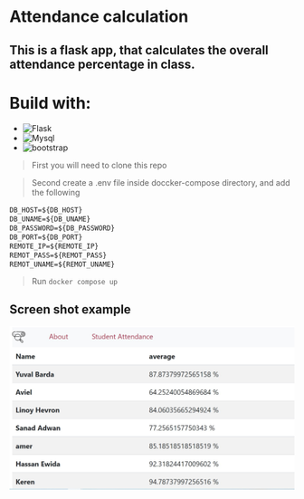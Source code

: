 # Attendance calculation 

## This is a flask app, that calculates the overall attendance percentage in class.

# Build with:

* ![Flask][flask.dev]
* ![Mysql][mysql.dev]
* ![bootstrap][bootstrap.js]



> First you will need to clone this repo

> Second create a .env file inside doccker-compose directory, and add the following 
``` 
DB_HOST=${DB_HOST}
DB_UNAME=${DB_UNAME}
DB_PASSWORD=${DB_PASSWORD}
DB_PORT=${DB_PORT}
REMOTE_IP=${REMOTE_IP}
REMOT_PASS=${REMOT_PASS}
REMOT_UNAME=${REMOT_UNAME}
```
> Run ``docker compose up``

## Screen shot example

![This is an image](./screen_shots/Screenshot.jpg)

[mysql.dev]: https://img.shields.io/badge/Mysql-DD0031?style=for-the-badge&logo=mysql&logoColor=white
[bootstrap.js]: https://img.shields.io/badge/bootstrap-795da3?style=for-the-badge&logo=bootstrap&logoColor=white
[flask.dev]: https://img.shields.io/badge/Flask-563D7C?style=for-the-badge&logo=flask&logoColor=white
